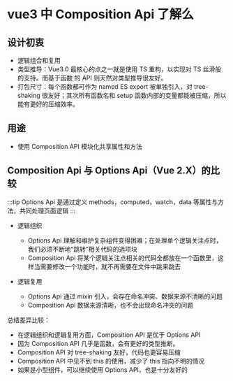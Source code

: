 # vue3 中 Composition Api 了解么

## 设计初衷

- 逻辑组合和复用
- 类型推导：Vue3.0 最核心的点之一就是使用 TS 重构，以实现对 TS 丝滑般的支持。而基于函数 的 API 则天然对类型推导很友好。
- 打包尺寸：每个函数都可作为 named ES export 被单独引入，对 tree-shaking 很友好；其次所有函数名和 setup 函数内部的变量都能被压缩，所以能有更好的压缩效率。

## 用途

- 使用 Composition API 模块化共享属性和方法

## Composition Api 与 Options Api（Vue 2.X）的比较

:::tip
Options Api 是通过定义 methods，computed，watch，data 等属性与方法，共同处理页面逻辑
:::

- 逻辑组织
  - Options Api 理解和维护复杂组件变得困难；在处理单个逻辑关注点时，我们必须不断地“跳转”相关代码的选项块
  - Composition Api 将某个逻辑关注点相关的代码全都放在一个函数里，这样当需要修改一个功能时，就不再需要在文件中跳来跳去
- 逻辑复用

  - Options Api 通过 mixin 引入，会存在命名冲突、数据来源不清晰的问题
  - Composition Api 数据来源清晰，也不会出现命名冲突的问题

总结差异比较：

- 在逻辑组织和逻辑复用方面，Composition API 是优于 Options API
- 因为 Composition API 几乎是函数，会有更好的类型推断。
- Composition API 对 tree-shaking 友好，代码也更容易压缩
- Composition API 中见不到 this 的使用，减少了 this 指向不明的情况
- 如果是小型组件，可以继续使用 Options API，也是十分友好的
